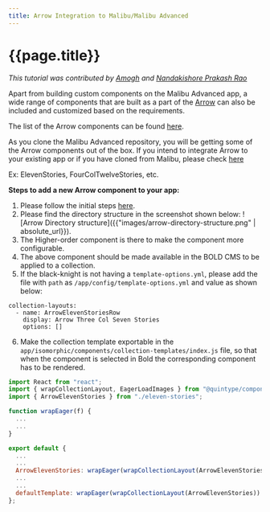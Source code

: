 ```yaml
---
title: Arrow Integration to Malibu/Malibu Advanced
---
```

# {{page.title}}

_This tutorial was contributed by [Amogh](https://github.com/ags1773) and [Nandakishore Prakash Rao](https://twitter.com/nkp_adm)_

Apart from building custom components on the Malibu Advanced app, a wide range of components that are built as a part of the [Arrow](https://developers.quintype.com/quintype-node-arrow/) can also be included and customized based on the requirements.

The list of the Arrow components can be found [here](https://developers.quintype.com/quintype-node-arrow/).

As you clone the Malibu Advanced repository, you will be getting some of the Arrow components out of the box. If you intend to integrate Arrow to your existing app or if you have cloned from Malibu, please check [here](https://developers.quintype.com/quintype-node-arrow/?path=/story/introduction--getting-started)

Ex: ElevenStories, FourColTwelveStories, etc.

**Steps to add a new Arrow component to your app:**

1. Please follow the initial steps [here](https://developers.quintype.com/quintype-node-arrow/?path=/story/introduction--getting-started).
2. Please find the directory structure in the screenshot shown below:
![Arrow Directory structure]({{"images/arrow-directory-structure.png" | absolute_url}}).
3. The Higher-order component is there to make the component more configurable.
4. The above component should be made available in the BOLD CMS to be applied to a collection.
5. If the black-knight is not having a `template-options.yml`, please add the file with `path` as `/app/config/template-options.yml` and value as shown below:
```
collection-layouts:
  - name: ArrowElevenStoriesRow
    display: Arrow Three Col Seven Stories
    options: []
```
6. Make the collection template exportable in the `app/isomorphic/components/collection-templates/index.js` file, so that when the component is selected in Bold the corresponding component has to be rendered.

```javascript
import React from "react";
import { wrapCollectionLayout, EagerLoadImages } from "@quintype/components";
import { ArrowElevenStories } from "./eleven-stories";

function wrapEager(f) {
  ...
  ...
}

export default {
  ...
  ...
  ArrowElevenStories: wrapEager(wrapCollectionLayout(ArrowElevenStories)),
  ...
  ...
  defaultTemplate: wrapEager(wrapCollectionLayout(ArrowElevenStories))
};
```